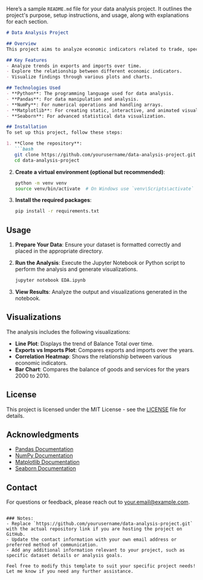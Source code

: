 Here’s a sample `README.md` file for your data analysis project. It outlines the project's purpose, setup instructions, and usage, along with explanations for each section.

```markdown
# Data Analysis Project

## Overview
This project aims to analyze economic indicators related to trade, specifically focusing on exports, imports, and the balance of goods and services over the years 2000 to 2010. The analysis involves data cleaning, exploratory data analysis (EDA), and visualization to provide insights into trade dynamics.

## Key Features
- Analyze trends in exports and imports over time.
- Explore the relationship between different economic indicators.
- Visualize findings through various plots and charts.

## Technologies Used
- **Python**: The programming language used for data analysis.
- **Pandas**: For data manipulation and analysis.
- **NumPy**: For numerical operations and handling arrays.
- **Matplotlib**: For creating static, interactive, and animated visualizations.
- **Seaborn**: For advanced statistical data visualization.

## Installation
To set up this project, follow these steps:

1. **Clone the repository**:
   ```bash
   git clone https://github.com/yourusername/data-analysis-project.git
   cd data-analysis-project
   ```

2. **Create a virtual environment (optional but recommended)**:
   ```bash
   python -m venv venv
   source venv/bin/activate  # On Windows use `venv\Scripts\activate`
   ```

3. **Install the required packages**:
   ```bash
   pip install -r requirements.txt
   ```

## Usage
1. **Prepare Your Data**: Ensure your dataset is formatted correctly and placed in the appropriate directory.

2. **Run the Analysis**: Execute the Jupyter Notebook or Python script to perform the analysis and generate visualizations.
   ```bash
   jupyter notebook EDA.ipynb
   ```

3. **View Results**: Analyze the output and visualizations generated in the notebook.

## Visualizations
The analysis includes the following visualizations:
- **Line Plot**: Displays the trend of Balance Total over time.
- **Exports vs Imports Plot**: Compares exports and imports over the years.
- **Correlation Heatmap**: Shows the relationship between various economic indicators.
- **Bar Chart**: Compares the balance of goods and services for the years 2000 to 2010.

## License
This project is licensed under the MIT License - see the [LICENSE](LICENSE) file for details.

## Acknowledgments
- [Pandas Documentation](https://pandas.pydata.org/docs/)
- [NumPy Documentation](https://numpy.org/doc/stable/)
- [Matplotlib Documentation](https://matplotlib.org/stable/contents.html)
- [Seaborn Documentation](https://seaborn.pydata.org/)

## Contact
For questions or feedback, please reach out to [your.email@example.com](mailto:your.email@example.com).
```

### Notes:
- Replace `https://github.com/yourusername/data-analysis-project.git` with the actual repository link if you are hosting the project on GitHub.
- Update the contact information with your own email address or preferred method of communication.
- Add any additional information relevant to your project, such as specific dataset details or analysis goals. 

Feel free to modify this template to suit your specific project needs! Let me know if you need any further assistance.
